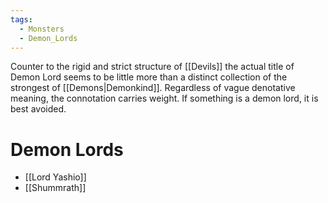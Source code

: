 ```yaml
---
tags:
  - Monsters
  - Demon_Lords
---
```

Counter to the rigid and strict structure of [[Devils]] the actual title of Demon Lord seems to be little more than a distinct collection of the strongest of [[Demons|Demonkind]]. Regardless of vague denotative meaning, the connotation carries weight. If something is a demon lord, it is best avoided.
# Demon Lords
- [[Lord Yashio]]
- [[Shummrath]]